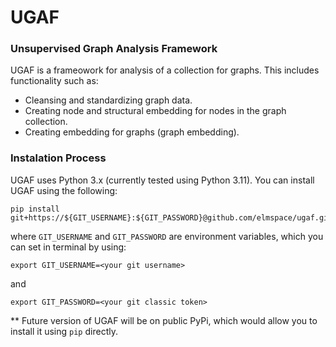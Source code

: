 # UGAF

### Unsupervised Graph Analysis Framework
UGAF is a frameowork for analysis of a collection for graphs. This includes functionality such as:
* Cleansing and standardizing graph data.
* Creating node and structural embedding for nodes in the graph collection.
* Creating embedding for graphs (graph embedding).

### Instalation Process
UGAF uses Python 3.x (currently tested using Python 3.11).
You can install UGAF using the following:
```
pip install git+https://${GIT_USERNAME}:${GIT_PASSWORD}@github.com/elmspace/ugaf.git
```
where `GIT_USERNAME` and `GIT_PASSWORD` are environment variables, which you can set in terminal by using:
```
export GIT_USERNAME=<your git username>
```
and 
```
export GIT_PASSWORD=<your git classic token>
```
** Future version of UGAF will be on public PyPi, which would allow you to install it using `pip` directly.

